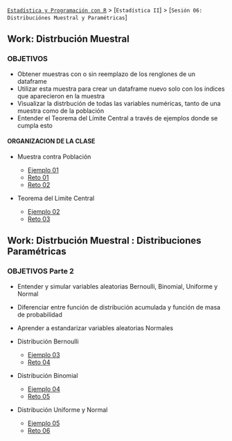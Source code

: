 
[`Estadística y Programación con R`](../Readme.md) > [`Estadística II`] > [`Sesión 06: Distribuciónes Muestral y Paramétricas`] 

## Work: Distrbución Muestral

### OBJETIVOS 

- Obtener muestras con o sin reemplazo de los renglones de un dataframe
- Utilizar esta muestra para crear un dataframe nuevo solo con los índices que aparecieron en la muestra
- Visualizar la distrbución de todas las variables numéricas, tanto de una muestra como de la población
- Entender el Teorema del Límite Central a través de ejemplos donde se cumpla esto

#### ORGANIZACION DE LA CLASE 

- Muestra contra Población
	- [Ejemplo 01](Ejemplo-01)
	- [Reto 01](Reto-01)
	- [Reto 02](Reto-02)

- Teorema del Limite Central
	- [Ejemplo 02](Ejemplo-02)
	- [Reto 03](Reto-03)

## Work: Distrbución Muestral : Distribuciones Paramétricas

### OBJETIVOS Parte 2

- Entender y simular variables aleatorias Bernoulli, Binomial, Uniforme y Normal
- Diferenciar entre función de distribución acumulada y función de masa de probabilidad
- Aprender a estandarizar variables aleatorias Normales

- Distribución Bernoulli
	- [Ejemplo 03](Ejemplo-03)
	- [Reto 04](Reto-04)

- Distribución Binomial
	- [Ejemplo 04](Ejemplo-04)
	- [Reto 05](Reto-05)

- Distribución Uniforme y Normal
	- [Ejemplo 05](Ejemplo-05)
	- [Reto 06](Reto-06)

